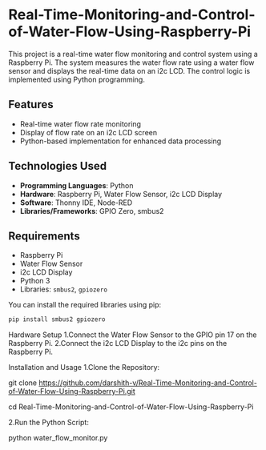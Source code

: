 # Real-Time-Monitoring-and-Control-of-Water-Flow-Using-Raspberry-Pi

This project is a real-time water flow monitoring and control system using a Raspberry Pi. The system measures the water flow rate using a water flow sensor and displays the real-time data on an i2c LCD. The control logic is implemented using Python programming.

## Features

- Real-time water flow rate monitoring
- Display of flow rate on an i2c LCD screen
- Python-based implementation for enhanced data processing

## Technologies Used

- **Programming Languages**: Python
- **Hardware**: Raspberry Pi, Water Flow Sensor, i2c LCD Display
- **Software**: Thonny IDE, Node-RED
- **Libraries/Frameworks**: GPIO Zero, smbus2

## Requirements

- Raspberry Pi
- Water Flow Sensor
- i2c LCD Display
- Python 3
- Libraries: `smbus2`, `gpiozero`

You can install the required libraries using pip:

```bash
pip install smbus2 gpiozero
```

Hardware Setup
  1.Connect the Water Flow Sensor to the GPIO pin 17 on the Raspberry Pi.
  2.Connect the i2c LCD Display to the i2c pins on the Raspberry Pi.

Installation and Usage
  1.Clone the Repository:  

  git clone https://github.com/darshith-v/Real-Time-Monitoring-and-Control-of-Water-Flow-Using-Raspberry-Pi.git

  cd Real-Time-Monitoring-and-Control-of-Water-Flow-Using-Raspberry-Pi

  2.Run the Python Script:

  python water_flow_monitor.py
